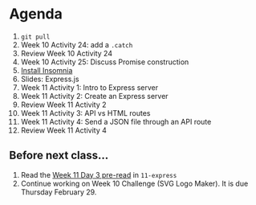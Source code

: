 # Agenda

1. `git pull`
1. Week 10 Activity 24: add a `.catch`
1. Review Week 10 Activity 24
1. Week 10 Activity 25: Discuss Promise construction
1. [Install Insomnia](https://insomnia.rest/download)
1. Slides: Express.js
1. Week 11 Activity 1: Intro to Express server
1. Week 11 Activity 2: Create an Express server
1. Review Week 11 Activity 2
1. Week 11 Activity 3: API vs HTML routes
1. Week 11 Activity 4: Send a JSON file through an API route
1. Review Week 11 Activity 4

## Before next class...

1. Read the [Week 11 Day 3 pre-read](./pre-read.md) in `11-express`
1. Continue working on Week 10 Challenge (SVG Logo Maker). It is due Thursday February 29.
